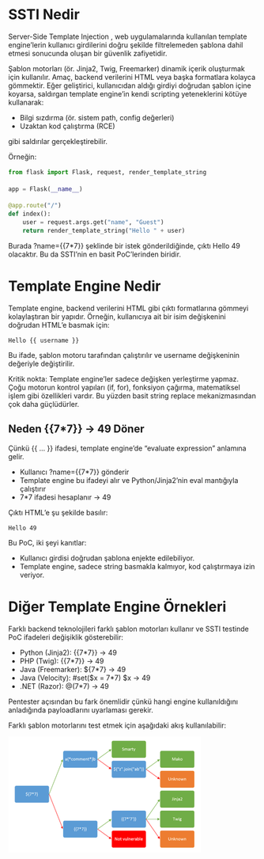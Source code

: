 # SSTI Nedir
Server-Side Template Injection , web uygulamalarında kullanılan template engine’lerin kullanıcı girdilerini doğru şekilde filtrelemeden şablona dahil etmesi sonucunda oluşan bir güvenlik zafiyetidir.

Şablon motorları (ör. Jinja2, Twig, Freemarker) dinamik içerik oluşturmak için kullanılır. Amaç, backend verilerini HTML veya başka formatlara kolayca gömmektir. Eğer geliştirici, kullanıcıdan aldığı girdiyi doğrudan şablon içine koyarsa, saldırgan template engine’in kendi scripting yeteneklerini kötüye kullanarak:

- Bilgi sızdırma (ör. sistem path, config değerleri)
- Uzaktan kod çalıştırma (RCE)

gibi saldırılar gerçekleştirebilir.

Örneğin:
```py
from flask import Flask, request, render_template_string

app = Flask(__name__)

@app.route("/")
def index():
    user = request.args.get("name", "Guest")
    return render_template_string("Hello " + user)
```

Burada ?name={{7*7}} şeklinde bir istek gönderildiğinde, çıktı Hello 49 olacaktır. Bu da SSTI’nin en basit PoC’lerinden biridir.

# Template Engine Nedir
Template engine, backend verilerini HTML gibi çıktı formatlarına gömmeyi kolaylaştıran bir yapıdır. Örneğin, kullanıcıya ait bir isim değişkenini doğrudan HTML’e basmak için:
```jinja
Hello {{ username }}
```

Bu ifade, şablon motoru tarafından çalıştırılır ve username değişkeninin değeriyle değiştirilir.

Kritik nokta: Template engine’ler sadece değişken yerleştirme yapmaz. Çoğu motorun kontrol yapıları (if, for), fonksiyon çağırma, matematiksel işlem gibi özellikleri vardır. Bu yüzden basit string replace mekanizmasından çok daha güçlüdürler.

## Neden {{7*7}} → 49 Döner
Çünkü {{ ... }} ifadesi, template engine’de “evaluate expression” anlamına gelir.

- Kullanıcı ?name={{7*7}} gönderir
- Template engine bu ifadeyi alır ve Python/Jinja2’nin eval mantığıyla çalıştırır
- 7*7 ifadesi hesaplanır → 49

Çıktı HTML’e şu şekilde basılır:
```
Hello 49
```

Bu PoC, iki şeyi kanıtlar:
- Kullanıcı girdisi doğrudan şablona enjekte edilebiliyor.
- Template engine, sadece string basmakla kalmıyor, kod çalıştırmaya izin veriyor.

# Diğer Template Engine Örnekleri
Farklı backend teknolojileri farklı şablon motorları kullanır ve SSTI testinde PoC ifadeleri değişiklik gösterebilir:

- Python (Jinja2): {{7*7}} → 49
- PHP (Twig): {{7*7}} → 49
- Java (Freemarker): ${7*7} → 49
- Java (Velocity): #set($x = 7*7) $x → 49
- .NET (Razor): @(7*7) → 49

Pentester açısından bu fark önemlidir çünkü hangi engine kullanıldığını anladığında payloadlarını uyarlaması gerekir.

Farklı şablon motorlarını test etmek için aşağıdaki akış kullanılabilir:

![alt text](resim.png)